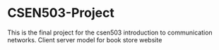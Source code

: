 # CSEN503-Project
This is the final project for the csen503 introduction to communication networks. Client server model for book store website 
